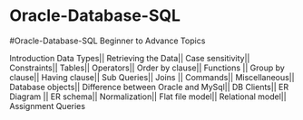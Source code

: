 # Oracle-Database-SQL

#Oracle-Database-SQL Beginner to Advance Topics

Introduction
Data Types|| Retrieving the Data|| Case sensitivity|| Constraints|| Tables|| Operators|| Order by clause|| Functions || Group by clause|| Having clause|| Sub Queries|| Joins || Commands|| Miscellaneous|| Database objects|| Difference between Oracle and MySql|| DB Clients|| ER Diagram || ER schema|| Normalization|| Flat file model|| Relational model|| Assignment Queries
